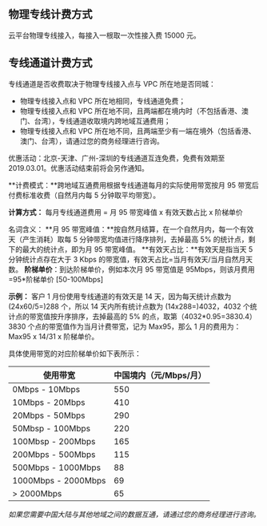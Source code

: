 ## 物理专线计费方式
云平台物理专线接入，每接入一根取一次性接入费 15000 元。

## 专线通道计费方式
专线通道是否收费取决于物理专线接入点与 VPC 所在地是否同城：

- 物理专线接入点和 VPC 所在地相同，专线通道免费；
- 物理专线接入点和 VPC 所在地不同，且两端都在境内时（不包括香港、澳门、台湾），专线通道收取境内跨地域互通费用；
- 物理专线接入点和 VPC 所在地不同，且两端至少有一端在境外（包括香港、澳门、台湾），请通过您的商务经理进行咨询。

优惠活动：北京-天津、广州-深圳的专线通道互连免费，免费有效期至 2019.03.01。优惠活动结束前将会另作通知。

**计费模式：**跨地域互通费用根据专线通道每月的实际使用带宽按月 95 带宽后付费标准收费（自然月内每 5 分钟取平均带宽）。

**计算方式：**
每月专线通道费用 = 月 95 带宽峰值 x 有效天数占比 x 阶梯单价 

名词含义：
**月 95 带宽峰值：**按自然月结算，在一个自然月内，每一个有效天（产生消耗）取每 5 分钟带宽均值进行降序排列，去掉最高 5% 的统计点，剩下的最大的统计点，即为月 95 带宽峰值。
**有效天占比：**有效天是指当天 5 分钟统计点存在大于 3 Kbps 的带宽值，有效天占比=当月有效天/当月自然月天数。
**阶梯单价**：到达阶梯单价，例如本次月 95 带宽值是 95Mbps，则该月费用 =95*阶梯单价 [50-100Mbps]

**示例：**
客户 1 月份使用专线通道的有效天是 14 天，因为每天统计点数为 (24x60/5=)288 个，所以 14 天内所有统计点数为 (14x288=)4032，4032 个统计点的带宽值按升序排序，去掉最高的 5% 的点，取第（4032*0.95=3830.4）3830 个点的带宽值作为当月计费带宽，记为 Max95，那么 1 月的费用为：Max95 x 14/31 x 阶梯单价。

具体使用带宽的对应阶梯单价如下表所示：

| 使用带宽               | 中国境内（元/Mbps/月） | 
| ------------------ | ------------ | 
| 0Mbps - 10Mbps     | 550           |
| 10Mbps - 20Mbps     | 410           |
| 20Mbps - 50Mbps   | 290           | 
| 50Mbsp - 100Mbps  | 220            | 
| 100Mbsp - 200Mbps  | 165            |
| 200Mbps - 500Mbps | 115            |
| 500Mbps - 1000Mbps | 88            | 
| 1000Mbps - 2000Mbps | 69            | 
| > 2000Mbps         | 65            | 

*如果您需要中国大陆与其他地域之间的数据互通，请通过您的商务经理进行咨询。*
